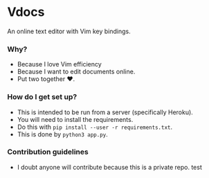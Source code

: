 # Vdocs
An online text editor with Vim key bindings.

### Why? ###

* Because I love Vim efficiency
* Because I want to edit documents online.
* Put two together  :heart:.

### How do I get set up? ###

* This is intended to be run from a server (specifically Heroku).
* You will need to install the requirements.
* Do this with `pip install --user -r requirements.txt`.
* This is done by `python3 app.py`.

### Contribution guidelines ###

* I doubt anyone will contribute because this is a private repo.
test
